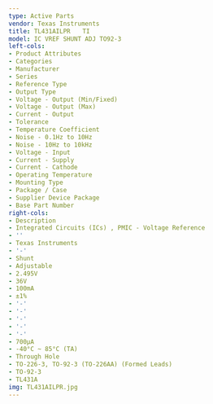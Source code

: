 ```yaml
---
type: Active Parts
vendor: Texas Instruments
title: TL431AILPR　　TI
model: IC VREF SHUNT ADJ TO92-3
left-cols:
- Product Attributes
- Categories
- Manufacturer
- Series
- Reference Type
- Output Type
- Voltage - Output (Min/Fixed)
- Voltage - Output (Max)
- Current - Output
- Tolerance
- Temperature Coefficient
- Noise - 0.1Hz to 10Hz
- Noise - 10Hz to 10kHz
- Voltage - Input
- Current - Supply
- Current - Cathode
- Operating Temperature
- Mounting Type
- Package / Case
- Supplier Device Package
- Base Part Number
right-cols:
- Description
- Integrated Circuits (ICs) , PMIC - Voltage Reference
- ''
- Texas Instruments
- '-'
- Shunt
- Adjustable
- 2.495V
- 36V
- 100mA
- ±1%
- '-'
- '-'
- '-'
- '-'
- '-'
- 700µA
- -40°C ~ 85°C (TA)
- Through Hole
- TO-226-3, TO-92-3 (TO-226AA) (Formed Leads)
- TO-92-3
- TL431A
img: TL431AILPR.jpg
---
```


